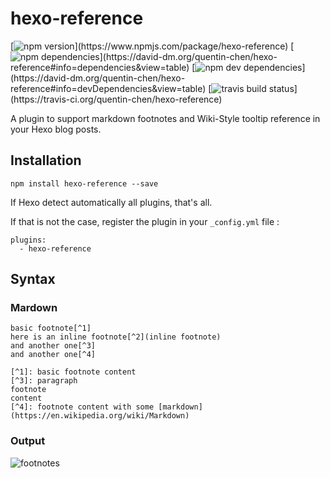# hexo-reference
[![npm version](https://img.shields.io/npm/v/hexo-reference.svg?)](https://www.npmjs.com/package/hexo-reference) [![npm dependencies](https://img.shields.io/david/quentin-chen/hexo-reference.svg?)](https://david-dm.org/quentin-chen/hexo-reference#info=dependencies&view=table) [![npm dev dependencies](https://img.shields.io/david/dev/quentin-chen/hexo-reference.svg?)](https://david-dm.org/quentin-chen/hexo-reference#info=devDependencies&view=table) [![travis build status](https://img.shields.io/travis/quentin-chen/hexo-reference/master.svg?)](https://travis-ci.org/quentin-chen/hexo-reference)

A plugin to support markdown footnotes and Wiki-Style tooltip reference in your Hexo blog posts.

## Installation

```
npm install hexo-reference --save
```

If Hexo detect automatically all plugins, that's all.  

If that is not the case, register the plugin in your `_config.yml` file :
```
plugins:
  - hexo-reference
```

## Syntax

### Mardown
```
basic footnote[^1]
here is an inline footnote[^2](inline footnote)
and another one[^3]
and another one[^4]

[^1]: basic footnote content
[^3]: paragraph
footnote
content
[^4]: footnote content with some [markdown](https://en.wikipedia.org/wiki/Markdown)
```

### Output
![footnotes](http://7xin49.com1.z0.glb.clouddn.com/mac_qrsync/59299214d0a7f557c7a55fdc2c7e172f.png-960.jpg)